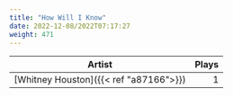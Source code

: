 ```yaml
---
title: "How Will I Know"
date: 2022-12-08/2022T07:17:27
weight: 471
---
```




 Artist | Plays 
----- | -----:
[Whitney Houston]({{< ref "a87166">}}) | 1
